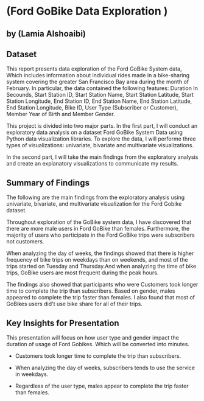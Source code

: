 # (Ford GoBike Data Exploration )
## by (Lamia Alshoaibi)


## Dataset

This report presents data exploration of the Ford GoBike System data, Which includes information about individual rides made in a bike-sharing system covering the greater San Francisco Bay area during the month of February. In particular, the data contained the following features: Duration In Secounds, Start Station ID, Start Station Name, Start Station Latitude, Start Station Longitude, End Station ID, End Station Name, End Station Latitude, End Station Longitude, Bike ID, User Type (Subscriber or Customer), Member Year of Birth and Member Gender.

This project is divided into two major parts. In the first part, I will conduct an exploratory data analysis on a dataset Ford GoBike System Data using Python data visualization libraries. To explore the data, I will performe three types of visualizations: univariate, bivariate and multivariate visualizations.

In the second part, I will take the main findings from the exploratory analysis and create an explanatory visualizations to communicate my results.


## Summary of Findings


The following are the main findings from the exploratory analysis using univariate, bivariate, and multivariate visualization for the Ford Gobike dataset.

Throughout exploration of the GoBike system data, I have discovered that there are more male users in Ford GoBike than females. Furthermore, the majority of users who participate in the Ford GoBike trips were subscribers not customers.

When analyzing the day of weeks, the findings showed that there is higher frequency of bike trips on weekdays than on weekends, and most of the trips started on Tuesday and Thursday.And when analyzing the time of bike trips, GoBike users are most frequent during the peak hours. 

The findings also showed that participants who were Customers took longer time to complete the trip than subscribers. Based on gender, males appeared to complete the trip faster than females. I also found that most of GoBikes users did't use bike share for all of their trips.
 


## Key Insights for Presentation

This presentation will focus on how user type and gender impact the duration of usage of Ford Gobikes. Which will be converted into minutes.

- Customers took longer time to complete the trip than subscribers. 

- When analyzing the day of weeks, subscribers tends to use the service in weekdays.

- Regardless of the user type, males appear to complete the trip faster than females.

